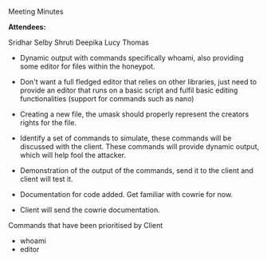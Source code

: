 Meeting Minutes

**Attendees:**

Sridhar
Selby
Shruti
Deepika
Lucy 
Thomas

- Dynamic output with commands specifically whoami, also providing some editor for files within the honeypot.

- Don't want a full fledged editor that relies on other libraries, just need to provide an editor that runs on a basic script and fulfil basic editing functionalities (support for commands such as nano)

- Creating a new file, the umask should properly represent the creators rights for the file.

- Identify a set of commands to simulate, these commands will be discussed with the client. These commands will provide dynamic output, which will help fool the attacker.

- Demonstration of the output of the commands, send it to the client and client will test it.

- Documentation for code added. Get familiar with cowrie for now.

- Client will send the cowrie documentation.

Commands that have been prioritised by Client

- whoami
- editor
